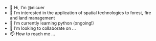 - 👋 Hi, I’m @nicuer
- 👀 I’m interested in the application of spatial technologies to forest, fire and land management
- 🌱 I’m currently learning python (ongoing!)
- 💞️ I’m looking to collaborate on ...
- 📫 How to reach me ...

<!---
nicuer/nicuer is a ✨ special ✨ repository because its `README.md` (this file) appears on your GitHub profile.
You can click the Preview link to take a look at your changes.
--->
